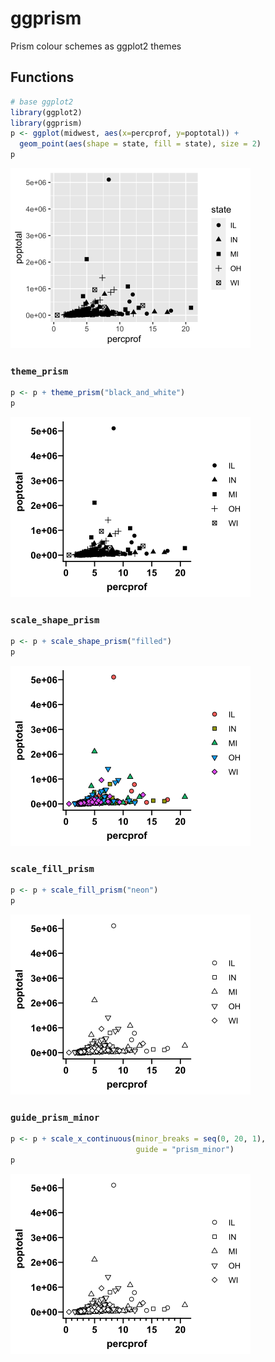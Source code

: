 
<!-- README.md is generated from README.Rmd. Please edit that file -->

# ggprism

Prism colour schemes as ggplot2 themes

## Functions

``` r
# base ggplot2
library(ggplot2)
library(ggprism)
p <- ggplot(midwest, aes(x=percprof, y=poptotal)) +
  geom_point(aes(shape = state, fill = state), size = 2)
p
```

<img src="man/figures/ex-base-1.png" width="384" />

### `theme_prism`

``` r
p <- p + theme_prism("black_and_white")
p
```

<img src="man/figures/ex-theme-1.png" width="384" />

### `scale_shape_prism`

``` r
p <- p + scale_shape_prism("filled")
p
```

<img src="man/figures/ex-shape-1.png" width="384" />

### `scale_fill_prism`

``` r
p <- p + scale_fill_prism("neon")
p
```

<img src="man/figures/ex-fill-1.png" width="384" />

### `guide_prism_minor`

``` r
p <- p + scale_x_continuous(minor_breaks = seq(0, 20, 1), 
                            guide = "prism_minor")
p
```

<img src="man/figures/ex-minor-1.png" width="384" />
